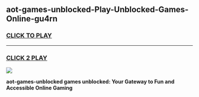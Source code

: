 
## aot-games-unblocked-Play-Unblocked-Games-Online-gu4rn
<h3>
<a href="https://premium76.site?title=aot-games-unblocked&ref=25A">CLICK TO PLAY</a></h3>
<hr>

<h3>
<a href="https://premium76.site?title=aot-games-unblocked&ref=25A">CLICK 2 PLAY</a>
  
</h3>

<a href="https://premium76.site?title=aot-games-unblocked&ref=25A"><img src="https://clearcache.store/games.png"></a>


**aot-games-unblocked games unblocked: Your Gateway to Fun and Accessible Online Gaming**
